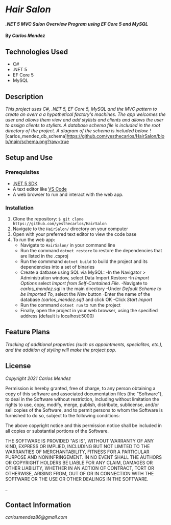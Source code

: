 # _Hair Salon_

#### _.NET 5 MVC Salon Overview Program using EF Core 5 and MySQL_

#### By _**Carlos Mendez**_

## Technologies Used

* C#
* .NET 5
* EF Core 5
* MySQL


## Description

_This project uses C#, .NET 5, EF Core 5, MySQL and the MVC pattern to create an overr a a hypothetical factory's machines.  The app welcomes the user and allows them view and add stylists and clients and allows the user to assign clients to stylists. A database schema file is included in the root directory of the project. A diagram of the schema is included below._
![carlos_mendez_db_schema]https://github.com/yesthecarlos/HairSalon/blob/main/schema.png?raw=true

## Setup and Use

### Prerequisites
* [.NET 5 SDK](https://dotnet.microsoft.com/download/dotnet/5.0)
* A text editor like [VS Code](https://code.visualstudio.com/)
* A web browser to run and interact with the web app.

### Installation
1. Clone the repository: `$ git clone https://github.com/yesthecarlos/HairSalon`
2. Navigate to the `HairSalon/` directory on your computer
3. Open with your preferred text editor to view the code base
4. To run the web app:
    * Navigate to `HairSalon/` in your command line
    * Run the command `dotnet restore` to restore the dependencies that are listed in the .csproj
    * Run the commmand `dotnet build` to build the project and its dependencies into a set of binaries
    * Create a datbase using SQL via MySQL:
      -In the Navigator > Administration window, select Data Import.Restore
      -In _Import Options_ select _Import from Self-Contained File._
      -Navigate to _carlos\_mendez.sql_ in the main directory
      -Under _Default Scheme to be Imported To_, select the _New_ button
      -Enter the name of the database _(carlos\_mendez.sql)_ and click OK
      -Click _Start Import_
    * Run the command `dotnet run` to run the project
    * Finally, open the project in your web browser, using the specified address (default is localhost:5000)
 
## Feature Plans

_Tracking of additional properties (such as appointments, specialites, etc.), and the addition of styling will make the project pop._

## License

_Copyright 2021 Carlos Mendez_

Permission is hereby granted, free of charge, to any person obtaining a copy of this software and associated documentation files (the "Software"), to deal in the Software without restriction, including without limitation the rights to use, copy, modify, merge, publish, distribute, sublicense, and/or sell copies of the Software, and to permit persons to whom the Software is furnished to do so, subject to the following conditions:

The above copyright notice and this permission notice shall be included in all copies or substantial portions of the Software.

THE SOFTWARE IS PROVIDED "AS IS", WITHOUT WARRANTY OF ANY KIND, EXPRESS OR IMPLIED, INCLUDING BUT NOT LIMITED TO THE WARRANTIES OF MERCHANTABILITY, FITNESS FOR A PARTICULAR PURPOSE AND NONINFRINGEMENT. IN NO EVENT SHALL THE AUTHORS OR COPYRIGHT HOLDERS BE LIABLE FOR ANY CLAIM, DAMAGES OR OTHER LIABILITY, WHETHER IN AN ACTION OF CONTRACT, TORT OR OTHERWISE, ARISING FROM, OUT OF OR IN CONNECTION WITH THE SOFTWARE OR THE USE OR OTHER DEALINGS IN THE SOFTWARE.

_

## Contact Information

_carlosmendez86@gmail.com_